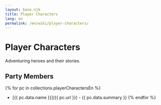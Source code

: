 ```yaml
---
layout: base.njk
title: Player Characters
lang: en
permalink: /en/wiki/player-characters/
---
```


# Player Characters

Adventuring heroes and their stories.

## Party Members

{% for pc in collections.playerCharactersEn %}
- [{{ pc.data.name }}]({{ pc.url }}) - {{ pc.data.summary }}
{% endfor %}
